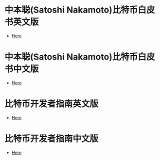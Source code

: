 # 中本聪(Satoshi Nakamoto)比特币白皮书英文版
* [Here](https://github.com/GammaGao/bitcoinwhitepaper/blob/master/bitcoin_en.pdf)

# 中本聪(Satoshi Nakamoto)比特币白皮书中文版
* [Here](https://github.com/GammaGao/bitcoinwhitepaper/blob/master/bitcoin_cn.pdf)

# 比特币开发者指南英文版
* [Here](https://bitcoin.org/en/developer-guide)

# 比特币开发者指南中文版
* [Here](http://yiyibooks.cn/translate/bitcoin/developer-guide.html)


